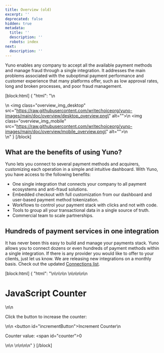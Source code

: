 ```yaml
---
title: Overview (old)
excerpt: ''
deprecated: false
hidden: true
metadata:
  title: ''
  description: ''
  robots: index
next:
  description: ''
---
```

Yuno enables any company to accept all the available payment methods and manage fraud through a single integration. It addresses the main problems associated with the suboptimal payment performance and customer experience that many platforms offer, such as low approval rates, long and broken processes, and poor fraud management.

[block:html]
{
  "html": "<body>\n  <div>\n    <img class=\"overview_img_desktop\" src=\"https://raw.githubusercontent.com/writechoiceorg/yuno-images/main/doc/overview/desktop_overview.png\" alt=\"\">\n    <img class=\"overview_img_mobile\" src=\"https://raw.githubusercontent.com/writechoiceorg/yuno-images/main/doc/overview/mobile_overview.png\" alt=\"\">\n  </div>\n</body>"
}
[/block]

## What are the benefits of using Yuno?

Yuno lets you connect to several payment methods and acquirers, customizing each operation in a simple and intuitive dashboard. With Yuno, you have access to the following benefits:

- One single integration that connects your company to all payment ecosystems and anti-fraud solutions.
- Embedded checkout with full customization from our dashboard and user-based payment method tokenization. 
- Workflows to control your payment stack with clicks and not with code. 
- Tools to group all your transactional data in a single source of truth.
- Commercial team to scale partnerships.

## Hundreds of payment services in one integration

It has never been this easy to build and manage your payments stack.  Yuno allows you to connect dozens or even hundreds of payment methods within a single integration. If there is any provider you would like to offer to your clients, just let us know. We are releasing new integrations on a monthly basis. Check out the updated [Connections list](doc:yuno-connections).

[block:html]
{
  "html": "<!DOCTYPE html>\n<html>\n\n<head>\n  <title>JavaScript Counter</title>\n</head>\n\n<body>\n\n  <h1>JavaScript Counter</h1>\n\n  <p>Click the button to increase the counter:</p>\n\n  <button id=\"incrementButton\">Increment Counter</button>\n  <p>Counter value: <span id=\"counter\">0</span></p>\n\n  <script>\n    document.addEventListener(\"DOMContentLoaded\", function () {\n      var counter = 0;\n      var counterSpan = document.getElementById(\"counter\");\n      var incrementButton = document.getElementById(\"incrementButton\");\n\n      incrementButton.addEventListener(\"click\", function () {\n        counter++;\n        counterSpan.textContent = counter;\n        console.log(counter);\n      });\n    });\n  </script>\n\n</body>\n\n</html>"
}
[/block]